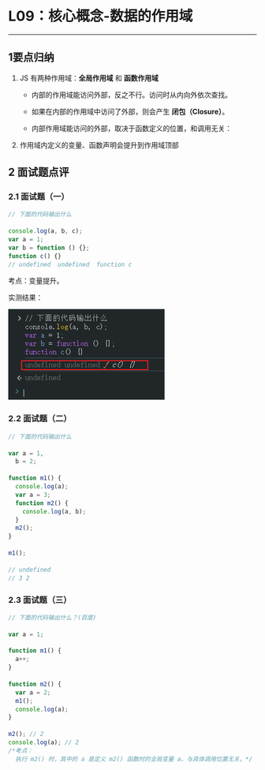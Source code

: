 # L09：核心概念-数据的作用域

---

## 1要点归纳

1. JS 有两种作用域：**全局作用域** 和 **函数作用域**

   - 内部的作用域能访问外部，反之不行。访问时从内向外依次查找。

   - 如果在内部的作用域中访问了外部，则会产生 **闭包（Closure）**。

   - 内部作用域能访问的外部，取决于函数定义的位置，和调用无关：

     
   
2. 作用域内定义的变量、函数声明会提升到作用域顶部

 

## 2 面试题点评

### 2.1 面试题（一）

```js
// 下面的代码输出什么

console.log(a, b, c);
var a = 1;
var b = function () {};
function c() {}
// undefined  undefined  function c
```

考点：变量提升。

实测结果：

![](assets/9.1.png)



### 2.2 面试题（二）

```js
// 下面的代码输出什么

var a = 1,
  b = 2;

function m1() {
  console.log(a);
  var a = 3;
  function m2() {
    console.log(a, b);
  }
  m2();
}

m1();

// undefined
// 3 2
```






### 2.3 面试题（三）

```js
// 下面的代码输出什么？(百度)

var a = 1;

function m1() {
  a++;
}

function m2() {
  var a = 2;
  m1();
  console.log(a);
}

m2(); // 2
console.log(a); // 2
/*考点：
  执行 m2() 时，其中的 a 是定义 m2() 函数时的全局变量 a，与具体调用位置无关。*/
```

